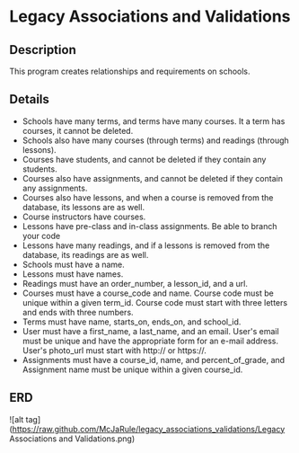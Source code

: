 # Legacy Associations and Validations

## Description

This program creates relationships and requirements on schools.

## Details

* Schools have many terms, and terms have many courses. It a term has courses, it cannot be deleted.
* Schools also have many courses (through terms) and readings (through lessons).
* Courses have students, and cannot be deleted if they contain any students.
* Courses also have assignments, and cannot be deleted if they contain any assignments.
* Courses also have lessons, and when a course is removed from the database, its lessons are as well.
* Course instructors have courses.
* Lessons have pre-class and in-class assignments. Be able to branch your code
* Lessons have many readings, and if a lessons is removed from the database, its readings are as well.
* Schools must have a name.
* Lessons must have names.
* Readings must have an order_number, a lesson_id, and a url.
* Courses must have a course_code and name. Course code must be unique within a given term_id. Course code must start with three letters and ends with three numbers.
* Terms must have name, starts_on, ends_on, and school_id.
* User must have a first_name, a last_name, and an email. User's email must be unique and have the appropriate form for an e-mail address. User's photo_url must start with http:// or https://.
* Assignments must have a course_id, name, and percent_of_grade, and Assignment name must be unique within a given course_id.

## ERD

![alt tag](https://raw.github.com/McJaRule/legacy_associations_validations/Legacy Associations and Validations.png)
